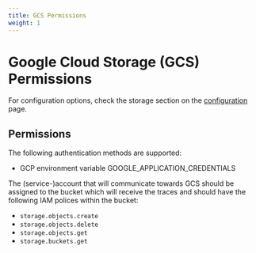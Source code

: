 ```yaml
---
title: GCS Permissions
weight: 1
---
```


# Google Cloud Storage (GCS) Permissions

For configuration options, check the storage section on the [configuration](..) page.

## Permissions
The following authentication methods are supported:
- GCP environment variable GOOGLE_APPLICATION_CREDENTIALS

The (service-)account that will communicate towards GCS should be assigned to the bucket which will receive the traces and should have the following IAM polices within the bucket:

- `storage.objects.create`
- `storage.objects.delete`
- `storage.objects.get`
- `storage.buckets.get`
